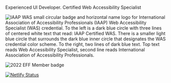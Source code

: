 Experienced UI Developer. Certified Web Accessibility Specialist


![IAAP WAS small circular badge and horizontal name logo for International Association of Accessibility Professionals (IAAP) Web Accessibility Specialist (WAS) credential. To the left is a dark blue circle with three lines of centered white text that read: IAAP Certified WAS. There is a smaller light blue circle that surrounds the dark blue inner circle that designates the WAS credential color scheme. To the right, two lines of dark blue text. Top text reads Web Accessibility Specialist, second line reads International Association of Accessibility Professionals.
](https://user-images.githubusercontent.com/103820/124042453-1c828580-d9c6-11eb-9e7f-a04cef7de227.jpg)


![2022 EFF Member badge](https://www.eff.org/files/2021/12/20/member-badge-2022b.jpg)


<!--
**gilluminate/gilluminate** is a ✨ _special_ ✨ repository because its `README.md` (this file) appears on your GitHub profile.

Here are some ideas to get you started:

- 🔭 I’m currently working on ...
- 🌱 I’m currently learning ...
- 👯 I’m looking to collaborate on ...
- 🤔 I’m looking for help with ...
- 💬 Ask me about ...
- 📫 How to reach me: ...
- 😄 Pronouns: ...
- ⚡ Fun fact: ...
-->

[![Netlify Status](https://api.netlify.com/api/v1/badges/93c23976-4217-4477-aaf7-94556bf760a1/deploy-status)](https://app.netlify.com/sites/gilluminate/deploys)
